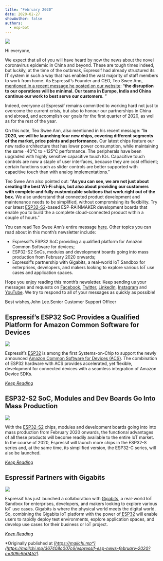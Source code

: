 ```yaml
---
title: "February 2020"
date: 2020-02-27
showAuthor: false
authors: 
  - esp-bot
---
```

![](https://miro.medium.com/v2/resize:fit:640/format:webp/1*3pOL3_ugp1kwpOceTdcl6Q.jpeg)

Hi everyone,

We expect that all of you will have heard by now the news about the novel coronavirus epidemic in China and beyond. These are tough times indeed, but luckily, at the time of the outbreak, Espressif had already structured its IT system in such a way that has enabled the vast majority of staff members to work from home. As Espressif’s Founder and CEO, Teo Swee Ann, [mentioned in a recent message he posted on our website](https://www.espressif.com/en/news/Espressif_CEO_Letter_2020): “__the disruption to our operations will be minimal. Our teams in Europe, India and China continue our work to best serve our customers.__ ”

Indeed, everyone at Espressif remains committed to working hard not just to overcome the current crisis, but also to honour our partnerships in China and abroad, and accomplish our goals for the first quarter of 2020, as well as for the rest of the year.

On this note, Teo Swee Ann, also mentioned in his recent message: “__In 2020, we will be launching four new chips, covering different segments of the market, price points and performance.__  Our latest chips feature our new radio architecture that has lower power consumption, while maintaining the same -40°C to +125°C performance. The peripherals have been upgraded with highly sensitive capacitive touch IOs. Capacitive touch controls are now a staple of user interfaces, because they are cost efficient; certain functions such as slider controls are better supported with capacitive touch than with analog implementations.”

Teo Swee Ann also pointed out: “__As you can see, we are not just about creating the best Wi-Fi chips, but also about providing our customers with complete and fully customizable solutions that work right out of the box.__  We also understand that connected product development and maintenance needs to be simplified, without compromising its flexibility. Try our latest [ESP32-S2](https://www.espressif.com/sites/default/files/documentation/esp32-s2_datasheet_en.pdf)-based ESP-RAINMAKER development boards that enable you to build the a complete cloud-connected product within a couple of hours.”

You can read Teo Swee Ann’s entire message [here](https://www.espressif.com/en/news/Espressif_CEO_Letter_2020). Other topics you can read about in this month’s newsletter include:

- Espressif’s ESP32 SoC providing a qualified platform for Amazon Common Software for devices;
- ESP32-S2 SoCs, modules and development boards going into mass production from February 2020 onwards;
- Espressif’s partnership with Gigabits, a real-world IoT Sandbox for enterprises, developers, and makers looking to explore various IoT use cases and application spaces.

Hope you enjoy reading this month’s newsletter. Keep sending us your messages and requests on [Facebook](https://www.facebook.com/espressif/), [Twitter](https://twitter.com/EspressifSystem), [LinkedIn](https://www.linkedin.com/company/espressif-systems/), [Instagram](https://www.instagram.com/espressif_systems/) and [YouTube](https://www.youtube.com/channel/UCDBWNF7CJ2U5eLGT7o3rKog). We try to respond to all of your messages as quickly as possible!

Best wishes,John Lee.Senior Customer Support Officer

## Espressif’s ESP32 SoC Provides a Qualified Platform for Amazon Common Software for Devices

![](https://miro.medium.com/v2/resize:fit:640/format:webp/0*533KaoTwQY_uV7Y5.jpg)

Espressif’s [ESP32](https://www.espressif.com/en/products/hardware/esp32/overview) is among the first Systems-on-Chip to support the newly announced [Amazon Common Software for Devices (ACS)](https://developer.amazon.com/acs-devices). The combination of ESP32 hardware with ACS provides accelerated, yet flexible, development for connected devices with a seamless integration of Amazon Device SDKs.

[*Keep Reading*](https://www.espressif.com/en/news/espressif-acs-announcement)

## ESP32-S2 SoC, Modules and Dev Boards Go Into Mass Production

![](https://miro.medium.com/v2/resize:fit:640/format:webp/0*Rls9fxuEwt-wNygp.png)

With the [ESP32-S2](https://www.espressif.com/sites/default/files/documentation/esp32-s2_datasheet_en.pdf) chips, modules and development boards going into into mass production from February 2020 onwards, the functional advantages of all these products will become readily available to the entire IoT market. In the course of 2020, Espressif will launch more chips in the ESP32-S series and, at the same time, its simplified version, the ESP32-C series, will also be launched.

[*Keep Reading*](https://www.espressif.com/en/news/ESP32-S2-mass-production)

## Espressif Partners with Gigabits

![](https://miro.medium.com/v2/resize:fit:640/format:webp/0*iqiLqWDaPTms1uUJ.png)

Espressif has just launched a collaboration with [Gigabits](http://gigabits.io/), a real-world IoT Sandbox for enterprises, developers, and makers looking to explore various IoT use cases. Gigabits is where the physical world meets the digital world. So, combining the Gigabits IoT platform with the power of[ ESP32](https://www.espressif.com/en/products/hardware/esp32/overview) will enable users to rapidly deploy test environments, explore application spaces, and develop use cases for their business or IoT project.

[*Keep Reading*](https://www.espressif.com/en/news/espressif-gigabits)

*Originally published at *[*https://mailchi.mp*](https://mailchi.mp/367408c007c6/espressif-esp-news-february-2020?e=309e9b0452)*.*
